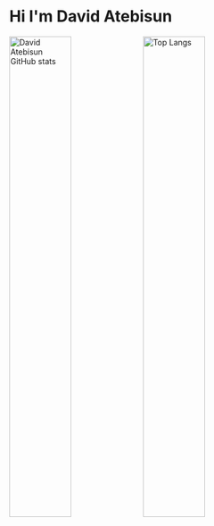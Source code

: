 # Hi I'm David Atebisun 

<img align="left" width="47%" alt="David Atebisun GitHub stats" src="https://github-readme-stats.vercel.app/api?username=davidolaoluwa240&show_icons=true&theme=radical&bg_color=00000000" /> 
<img align="left" width="47%" alt="Top Langs" src="https://github-readme-stats.vercel.app/api/top-langs/?username=davidolaoluwa240&layout=compact" />


